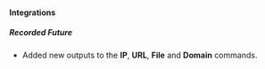 
#### Integrations
##### Recorded Future
- Added new outputs to the **IP**, **URL**, **File** and **Domain** commands.